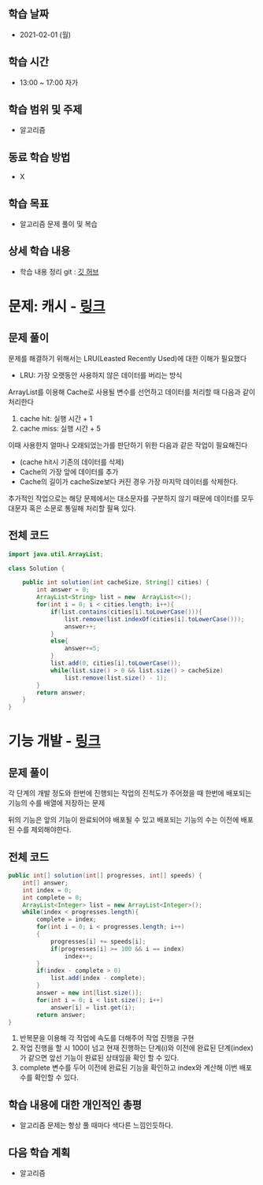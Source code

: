 학습 날짜
---
+ 2021-02-01 (월)

학습 시간
---
+ 13:00 ~ 17:00 자가

학습 범위 및 주제
---
+ 알고리즘

동료 학습 방법
---
+ X

학습 목표
---
+ 알고리즘 문제 풀이 및 복습

상세 학습 내용
---
+ 학습 내용 정리 git : [깃 허브](https://github.com/kiskim/study)   

# 문제: 캐시 - [링크](https://programmers.co.kr/learn/courses/30/lessons/17680)

## 문제 풀이

문제를 해결하기 위해서는 LRU(Leasted Recently Used)에 대한 이해가 필요했다

- LRU: 가장 오랫동안 사용하지 않은 데이터를 버리는 방식

ArrayList를 이용해 Cache로 사용될 변수를 선언하고 데이터를 처리할 때 다음과 같이 처리한다

1. cache hit: 실행 시간 + 1
2. cache miss: 실행 시간 + 5

이때 사용한지 얼마나 오래되었는가를 판단하기 위한 다음과 같은 작업이 필요해진다

- (cache hit시 기존의 데이터를 삭제)
- Cache의 가장 앞에 데이터를 추가
- Cache의 길이가 cacheSize보다 커진 경우 가장 마지막 데이터를 삭제한다.

추가적인 작업으로는 해당 문제에서는 대소문자를 구분하지 않기 때문에 데이터를 모두 대문자 혹은 소문로 통일해 처리할 필욕 있다.

## 전체 코드

```java
import java.util.ArrayList;

class Solution {

    public int solution(int cacheSize, String[] cities) {
		int answer = 0;
		ArrayList<String> list = new  ArrayList<>();
		for(int i = 0; i < cities.length; i++){
			if(list.contains(cities[i].toLowerCase())){
				list.remove(list.indexOf(cities[i].toLowerCase()));
				answer++;
			}
			else{
				answer+=5;
			}
			list.add(0, cities[i].toLowerCase());
			while(list.size() > 0 && list.size() > cacheSize)
				list.remove(list.size() - 1);
		}
        return answer;
	}
}
```


# 기능 개발 - [링크](https://programmers.co.kr/learn/courses/30/lessons/42586)

## 문제 풀이

각 단계의 개발 정도와 한번에 진행되는 작업의 진척도가 주어졌을 때 한번에 배포되는 기능의 수를 배열에 저장하는 문제

뒤의 기능은 앞의 기능이 완료되어야 배포될 수 있고 배포되는 기능의 수는 이전에 배포된 수를 제외해야한다.

## 전체 코드

```java
public int[] solution(int[] progresses, int[] speeds) {
	int[] answer;
	int index = 0;
	int complete = 0;
	ArrayList<Integer> list = new ArrayList<Integer>(); 
	while(index < progresses.length){
		complete = index;
		for(int i = 0; i < progresses.length; i++)
		{
			progresses[i] += speeds[i];
			if(progresses[i] >= 100 && i == index)
				index++;
		}
		if(index - complete > 0)
			list.add(index - complete);
		}
		answer = new int[list.size()];
		for(int i = 0; i < list.size(); i++)
			answer[i] = list.get(i);
		return answer;
}
```

1. 반복문을 이용해 각 작업에 속도를 더해주어 작업 진행을 구현
2. 작업 진행을 할 시 100이 넘고 현재 진행하는 단계(i)와 이전에 완료된 단계(index)가 같으면 앞선 기능이 완료된 상태임을 확인 할 수 있다.
3. complete 변수를 두어 이전에 완료된 기능을 확인하고 index와 계산해 이번 배포 수를 확인할 수 있다.



학습 내용에 대한 개인적인 총평
---
+ 알고리즘 문제는 항상 풀 때마다 색다른 느낌인듯하다.

다음 학습 계획
---
+ 알고리즘